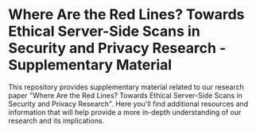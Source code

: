 # Where Are the Red Lines? Towards Ethical Server-Side Scans in Security and Privacy Research - Supplementary Material

This repository provides supplementary material related to our research paper "Where Are the Red Lines? Towards Ethical Server-Side Scans in Security and Privacy Research". Here you'll find additional resources and information that will help provide a more in-depth understanding of our research and its implications.
